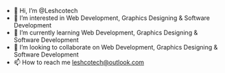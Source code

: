 - 👋 Hi, I’m @Leshcotech
- 👀 I’m interested in Web Development, Graphics Designing & Software Development
- 🌱 I’m currently learning  Web Development, Graphics Designing & Software Development
- 💞️ I’m looking to collaborate on  Web Development, Graphics Designing & Software Development
- 📫 How to reach me leshcotech@outlook.com

<!---
Leshcotech/Leshcotech is a ✨ special ✨ repository because its `README.md` (this file) appears on your GitHub profile.
You can click the Preview link to take a look at your changes.
--->
